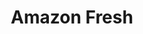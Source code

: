 ---
title: "Amazon Fresh"
url: /moorpark/amazon-fresh-east-los-angeles-avenue/
shop: supermarket
---